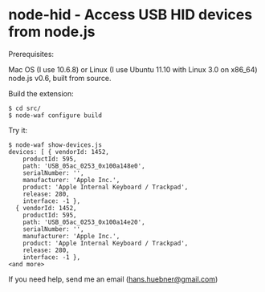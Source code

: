 # node-hid - Access USB HID devices from node.js #

Prerequisites:

Mac OS (I use 10.6.8) or Linux (I use Ubuntu 11.10 with Linux 3.0 on x86_64)
node.js v0.6, built from source.

Build the extension:

```
$ cd src/
$ node-waf configure build
```

Try it:

```
$ node-waf show-devices.js
devices: [ { vendorId: 1452,
    productId: 595,
    path: 'USB_05ac_0253_0x100a148e0',
    serialNumber: '',
    manufacturer: 'Apple Inc.',
    product: 'Apple Internal Keyboard / Trackpad',
    release: 280,
    interface: -1 },
  { vendorId: 1452,
    productId: 595,
    path: 'USB_05ac_0253_0x100a14e20',
    serialNumber: '',
    manufacturer: 'Apple Inc.',
    product: 'Apple Internal Keyboard / Trackpad',
    release: 280,
    interface: -1 },
<and more>
```

If you need help, send me an email (hans.huebner@gmail.com)
